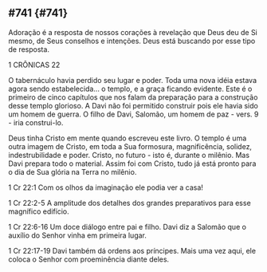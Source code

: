 ## #741 {#741}

Adoração é a resposta de nossos corações à revelação que Deus deu de Si mesmo, de Seus conselhos e intenções. Deus está buscando por esse tipo de resposta.

1 CRÔNICAS 22

O tabernáculo havia perdido seu lugar e poder. Toda uma nova idéia estava agora sendo estabelecida... o templo, e a graça ficando evidente. Este é o primeiro de cinco capítulos que nos falam da preparação para a construção desse templo glorioso. A Davi não foi permitido construir pois ele havia sido um homem de guerra. O filho de Davi, Salomão, um homem de paz - vers. 9 - iria construi-lo.

Deus tinha Cristo em mente quando escreveu este livro. O templo é uma outra imagem de Cristo, em toda a Sua formosura, magnificência, solidez, indestrubilidade e poder. Cristo, no futuro - isto é, durante o milênio. Mas Davi prepara todo o material. Assim foi com Cristo, tudo já está pronto para o dia de Sua glória na Terra no milênio.

1 Cr 22:1 Com os olhos da imaginação ele podia ver a casa!

1 Cr 22:2-5 A amplitude dos detalhes dos grandes preparativos para esse magnífico edifício.

1 Cr 22:6-16 Um doce diálogo entre pai e filho. Davi diz a Salomão que o auxílio do Senhor vinha em primeira lugar.

1 Cr 22:17-19 Davi também dá ordens aos príncipes. Mais uma vez aqui, ele coloca o Senhor com proeminência diante deles.